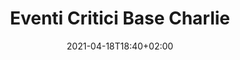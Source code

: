 ---
title: Eventi Critici Base Charlie
description: Anomalie critiche nella Base Charlie
date: 2021-04-18T18:40+02:00
draft: false
collapsible: true
weight: 1
---